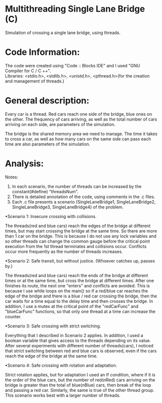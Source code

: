 # Multithreading Single Lane Bridge (C)

 Simulation of crossing a single lane bridge, using threads.

# Code Information:

The code were created using "Code :: Blocks IDE" and I used "GNU Compiler for C / C ++".              
Libraries: <stdio.h>, <stdlib.h>, <unistd.h>, <pthread.h>(for the creation and management of threads.)

# General description:

Every car is a thread. Red cars reach one side of the bridge, blue ones on the other.
The frequency of cars arriving, as well as the total number of cars arriving on each side, are parameters of the simulation.

The bridge is the shared memory area we need to manage. The time it takes to cross a car, as well as how many cars on the same side
can pass each time are also parameters of the simulation.

# Analysis:

Notes:
1) In each scenario, the number of threads can be increased by the constant(#define) "threadsNum".
2) There is detailed annotation of the code, using comments in the .c files.
3) Each .c file presents a scenario (SingleLaneBridge1, SingleLaneBridge2, SingleLaneBridge3, SingleLaneBridge4) of the problem.


•Scenario 1: Insecure crossing with collisions.

The threads(red and blue cars) reach the edges of the bridge at different times, but may start crossing the bridge at the same time.
So there are more than 1 car on the bridge.
This is because I do not use any lock variables and so other threads can change the common gauge before the critical point execution
from the 1st thread terminates and collisions occur.
Conflicts occur more frequently as the number of threads increases.

•Scenario 2: Safe transit, but without justice. (Whoever catches up, passes by.)

The threads(red and blue cars) reach the ends of the bridge at different times or at the same time, but
cross the bridge at different times. After one finishes its route, the next one "enters" and conflicts are avoided.
This is because I use while loops on the main() so if a red/blue car reaches the edge of the bridge
and there is a blue / red car crossing the bridge, then the car waits for a time equal to the delay time and then crosses the bridge.
In addition, I use a mutex at the critical point of the "redCarFunc" and "blueCarFunc" functions, so that only one thread at a time can increase the counter.

•Scenario 3: Safe crossing with strict switching.

Everything that I described in Scenario 2 applies.
In addition, I used a boolean variable that gives access to the threads depending on its value.
After several experiments with different number of threads(cars), I noticed that strict switching between
red and blue cars is observed, even if the cars reach the edge of the bridge at the same time.

•Scenario 4: Safe crossing with rotation and adaptation.

Strict rotation applies, but for adaptation I used an If condition, where if it is the order of the blue cars,
but the number of red(nRed) cars arriving on the bridge is greater than the total of blue(nBlue) cars, then break of the loop and passing a red car.
Similarly, the same is true of the other thread group.
This scenario works best with a larger number of threads.

